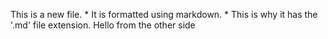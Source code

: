 This is a new file. *
It is formatted using markdown. *
This is why it has the '.md' file extension.
Hello from the other side
